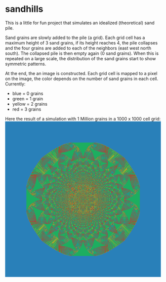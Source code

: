 # sandhills

This is a little for fun project that simulates an idealized (theoretical) sand pile.

Sand grains are slowly added to the pile (a grid). Each grid cell has a maximum height of 3 sand grains, if its height reaches 4,
the pile collapses and the four grains are added to each of the neighbors (east west north south). The collapsed pile is then empty again (0 sand grains).
When this is repeated on a large scale, the distribution of the sand grains start to show symmetric patterns.

At the end, the an image is constructed. Each grid cell is mapped to a pixel on the image, the color depends on the number of sand grains in each cell.
Currently:
* blue = 0 grains
* green = 1 grain
* yellow = 2 grains
* red = 3 grains

Here the result of a simulation with 1 Million grains in a 1000 x 1000 cell grid:
![Resulting Image](/docs/images/result.png)